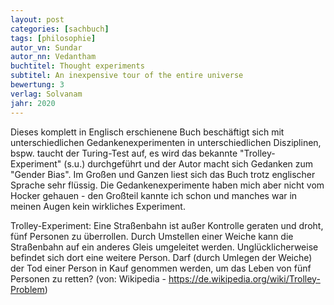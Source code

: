 ```yaml
---
layout: post
categories: [sachbuch]
tags: [philosophie]
autor_vn: Sundar
autor_nn: Vedantham
buchtitel: Thought experiments
subtitel: An inexpensive tour of the entire universe
bewertung: 3
verlag: Solvanam
jahr: 2020
---
```


Dieses komplett in Englisch erschienene Buch beschäftigt sich mit unterschiedlichen Gedankenexperimenten in unterschiedlichen Disziplinen, bspw. taucht der Turing-Test auf, es wird das bekannte "Trolley-Experiment" (s.u.) durchgeführt und der Autor macht sich Gedanken zum "Gender Bias". Im Großen und Ganzen liest sich das Buch trotz englischer Sprache sehr flüssig. Die Gedankenexperimente haben mich aber nicht vom Hocker gehauen - den Großteil kannte ich schon und manches war in meinen Augen kein wirkliches Experiment.

Trolley-Experiment: Eine Straßenbahn ist außer Kontrolle geraten und droht, fünf Personen zu überrollen. Durch Umstellen einer Weiche kann die Straßenbahn auf ein anderes Gleis umgeleitet werden. Unglücklicherweise befindet sich dort eine weitere Person. Darf (durch Umlegen der Weiche) der Tod einer Person in Kauf genommen werden, um das Leben von fünf Personen zu retten? (von: Wikipedia - https://de.wikipedia.org/wiki/Trolley-Problem)
